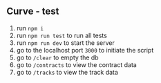 ## Curve - test

1. run `npm i`
2. run `npm run test` to run all tests
3. run `npm run dev` to start the server
4. go to the localhost port `3000` to initiate the script
5. go to `/clear` to empty the db
6. go to `/contracts` to view the contract data
7. go to `/tracks` to view the track data
